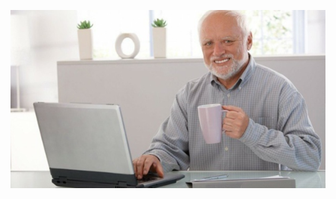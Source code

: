 ![alt text](https://github.com/eugensabanovskiy/git-portfolio/blob/main/%D0%A4%D0%BE%D1%82%D0%BE.jpg)
